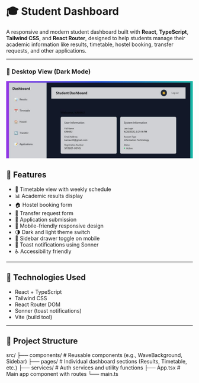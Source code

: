 # 🎓 Student Dashboard

A responsive and modern student dashboard built with **React**, **TypeScript**, **Tailwind CSS**, and **React Router**, designed to help students manage their academic information like results, timetable, hostel booking, transfer requests, and other applications.

---
### 🌙 Desktop View (Dark Mode)
![Dashboard Dark Mode](public/DASHBORD.jpg)
## 🌟 Features

- 📅 Timetable view with weekly schedule
- 📊 Academic results display
- 🏠 Hostel booking form
- 🔄 Transfer request form
- 📝 Application submission
- 📱 Mobile-friendly responsive design
- 🌗 Dark and light theme switch
- 📁 Sidebar drawer toggle on mobile
- 🔔 Toast notifications using Sonner
- ♿ Accessibility friendly

---

## 🚀 Technologies Used

- React + TypeScript
- Tailwind CSS
- React Router DOM
- Sonner (toast notifications)
- Vite (build tool)

---

## 📁 Project Structure

src/ ├── components/ # Reusable components (e.g., WaveBackground, Sidebar) ├── pages/ # Individual dashboard sections (Results, Timetable, etc.) ├── services/ # Auth services and utility functions ├── App.tsx # Main app component with routes └── main.ts